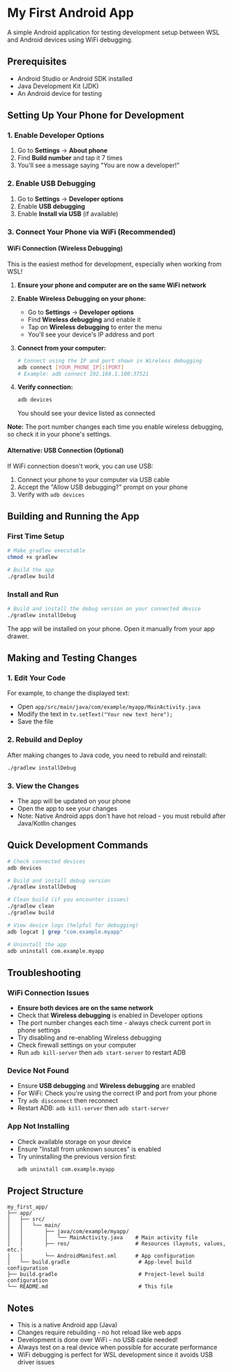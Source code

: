 # My First Android App

A simple Android application for testing development setup between WSL and Android devices using WiFi debugging.

## Prerequisites

- Android Studio or Android SDK installed
- Java Development Kit (JDK)
- An Android device for testing

## Setting Up Your Phone for Development

### 1. Enable Developer Options
1. Go to **Settings** → **About phone**
2. Find **Build number** and tap it 7 times
3. You'll see a message saying "You are now a developer!"

### 2. Enable USB Debugging
1. Go to **Settings** → **Developer options**
2. Enable **USB debugging**
3. Enable **Install via USB** (if available)

### 3. Connect Your Phone via WiFi (Recommended)

#### WiFi Connection (Wireless Debugging)
This is the easiest method for development, especially when working from WSL!

1. **Ensure your phone and computer are on the same WiFi network**

2. **Enable Wireless Debugging on your phone:**
   - Go to **Settings** → **Developer options**
   - Find **Wireless debugging** and enable it
   - Tap on **Wireless debugging** to enter the menu
   - You'll see your device's IP address and port

3. **Connect from your computer:**
   ```bash
   # Connect using the IP and port shown in Wireless debugging
   adb connect [YOUR_PHONE_IP]:[PORT]
   # Example: adb connect 192.168.1.100:37521
   ```

4. **Verify connection:**
   ```bash
   adb devices
   ```
   You should see your device listed as connected

**Note:** The port number changes each time you enable wireless debugging, so check it in your phone's settings.

#### Alternative: USB Connection (Optional)
If WiFi connection doesn't work, you can use USB:
1. Connect your phone to your computer via USB cable
2. Accept the "Allow USB debugging?" prompt on your phone
3. Verify with `adb devices`

## Building and Running the App

### First Time Setup
```bash
# Make gradlew executable
chmod +x gradlew

# Build the app
./gradlew build
```

### Install and Run
```bash
# Build and install the debug version on your connected device
./gradlew installDebug
```

The app will be installed on your phone. Open it manually from your app drawer.

## Making and Testing Changes

### 1. Edit Your Code
For example, to change the displayed text:
- Open `app/src/main/java/com/example/myapp/MainActivity.java`
- Modify the text in `tv.setText("Your new text here");`
- Save the file

### 2. Rebuild and Deploy
After making changes to Java code, you need to rebuild and reinstall:
```bash
./gradlew installDebug
```

### 3. View the Changes
- The app will be updated on your phone
- Open the app to see your changes
- Note: Native Android apps don't have hot reload - you must rebuild after Java/Kotlin changes

## Quick Development Commands

```bash
# Check connected devices
adb devices

# Build and install debug version
./gradlew installDebug

# Clean build (if you encounter issues)
./gradlew clean
./gradlew build

# View device logs (helpful for debugging)
adb logcat | grep "com.example.myapp"

# Uninstall the app
adb uninstall com.example.myapp
```

## Troubleshooting

### WiFi Connection Issues
- **Ensure both devices are on the same network**
- Check that **Wireless debugging** is enabled in Developer options
- The port number changes each time - always check current port in phone settings
- Try disabling and re-enabling Wireless debugging
- Check firewall settings on your computer
- Run `adb kill-server` then `adb start-server` to restart ADB

### Device Not Found
- Ensure **USB debugging** and **Wireless debugging** are enabled
- For WiFi: Check you're using the correct IP and port from your phone
- Try `adb disconnect` then reconnect
- Restart ADB: `adb kill-server` then `adb start-server`

### App Not Installing
- Check available storage on your device
- Ensure "Install from unknown sources" is enabled
- Try uninstalling the previous version first:
  ```bash
  adb uninstall com.example.myapp
  ```

## Project Structure
```
my_first_app/
├── app/
│   ├── src/
│   │   └── main/
│   │       ├── java/com/example/myapp/
│   │       │   └── MainActivity.java    # Main activity file
│   │       ├── res/                     # Resources (layouts, values, etc.)
│   │       └── AndroidManifest.xml      # App configuration
│   └── build.gradle                      # App-level build configuration
├── build.gradle                          # Project-level build configuration
└── README.md                             # This file
```

## Notes
- This is a native Android app (Java)
- Changes require rebuilding - no hot reload like web apps
- Development is done over WiFi - no USB cable needed!
- Always test on a real device when possible for accurate performance
- WiFi debugging is perfect for WSL development since it avoids USB driver issues
